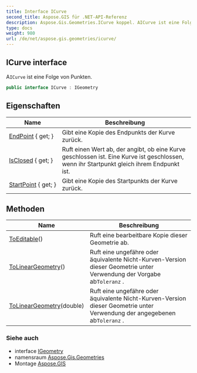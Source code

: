 ```yaml
---
title: Interface ICurve
second_title: Aspose.GIS für .NET-API-Referenz
description: Aspose.Gis.Geometries.ICurve koppel. AICurve ist eine Folge von Punkten.
type: docs
weight: 980
url: /de/net/aspose.gis.geometries/icurve/
---
```

## ICurve interface

A`ICurve` ist eine Folge von Punkten.

```csharp
public interface ICurve : IGeometry
```

## Eigenschaften

| Name | Beschreibung |
| --- | --- |
| [EndPoint](../../aspose.gis.geometries/icurve/endpoint/) { get; } | Gibt eine Kopie des Endpunkts der Kurve zurück. |
| [IsClosed](../../aspose.gis.geometries/icurve/isclosed/) { get; } | Ruft einen Wert ab, der angibt, ob eine Kurve geschlossen ist. Eine Kurve ist geschlossen, wenn ihr Startpunkt gleich ihrem Endpunkt ist. |
| [StartPoint](../../aspose.gis.geometries/icurve/startpoint/) { get; } | Gibt eine Kopie des Startpunkts der Kurve zurück. |

## Methoden

| Name | Beschreibung |
| --- | --- |
| [ToEditable](../../aspose.gis.geometries/icurve/toeditable/)() | Ruft eine bearbeitbare Kopie dieser Geometrie ab. |
| [ToLinearGeometry](../../aspose.gis.geometries/icurve/tolineargeometry/#tolineargeometry)() | Ruft eine ungefähre oder äquivalente Nicht-Kurven-Version dieser Geometrie unter Verwendung der Vorgabe ab`Toleranz` . |
| [ToLinearGeometry](../../aspose.gis.geometries/icurve/tolineargeometry/#tolineargeometry_1)(double) | Ruft eine ungefähre oder äquivalente Nicht-Kurven-Version dieser Geometrie unter Verwendung der angegebenen ab`Toleranz` . |

### Siehe auch

* interface [IGeometry](../igeometry/)
* namensraum [Aspose.Gis.Geometries](../../aspose.gis.geometries/)
* Montage [Aspose.GIS](../../)


